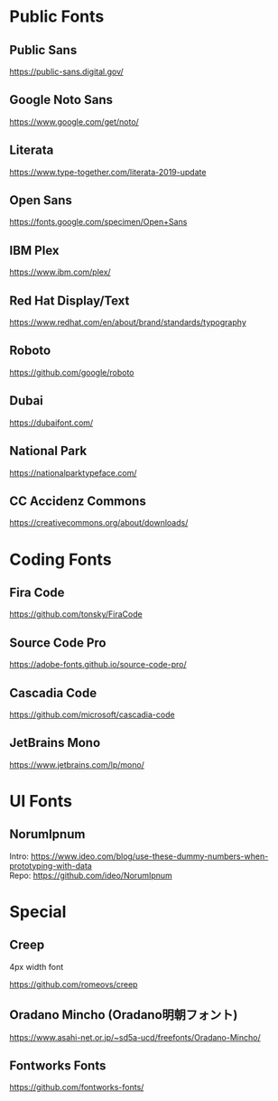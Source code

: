 # Public Fonts

## Public Sans

https://public-sans.digital.gov/

## Google Noto Sans

https://www.google.com/get/noto/

## Literata

https://www.type-together.com/literata-2019-update

## Open Sans

https://fonts.google.com/specimen/Open+Sans

## IBM Plex

https://www.ibm.com/plex/

## Red Hat Display/Text

https://www.redhat.com/en/about/brand/standards/typography

## Roboto

https://github.com/google/roboto

## Dubai

https://dubaifont.com/

## National Park

https://nationalparktypeface.com/

## CC Accidenz Commons

https://creativecommons.org/about/downloads/

# Coding Fonts

## Fira Code

https://github.com/tonsky/FiraCode

## Source Code Pro

https://adobe-fonts.github.io/source-code-pro/

## Cascadia Code

https://github.com/microsoft/cascadia-code

## JetBrains Mono

https://www.jetbrains.com/lp/mono/

# UI Fonts

## NorumIpnum

Intro: https://www.ideo.com/blog/use-these-dummy-numbers-when-prototyping-with-data  
Repo: https://github.com/ideo/NorumIpnum

# Special

## Creep

4px width font

https://github.com/romeovs/creep

## Oradano Mincho (Oradano明朝フォント)

https://www.asahi-net.or.jp/~sd5a-ucd/freefonts/Oradano-Mincho/

## Fontworks Fonts

https://github.com/fontworks-fonts/

